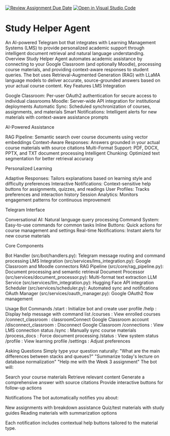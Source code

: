 [![Review Assignment Due Date](https://classroom.github.com/assets/deadline-readme-button-22041afd0340ce965d47ae6ef1cefeee28c7c493a6346c4f15d667ab976d596c.svg)](https://classroom.github.com/a/blswXyO9)
[![Open in Visual Studio Code](https://classroom.github.com/assets/open-in-vscode-2e0aaae1b6195c2367325f4f02e2d04e9abb55f0b24a779b69b11b9e10269abc.svg)](https://classroom.github.com/online_ide?assignment_repo_id=20098947&assignment_repo_type=AssignmentRepo)
<artifact identifier="readme-study-helper" type="text/markdown" title="Study Helper Agent README">
# Study Helper Agent
An AI-powered Telegram bot that integrates with Learning Management Systems (LMS) to provide personalized academic support through intelligent document retrieval and natural language understanding.
Overview
Study Helper Agent automates academic assistance by connecting to your Google Classroom (and optionally Moodle), processing course materials, and providing context-aware responses to student queries. The bot uses Retrieval-Augmented Generation (RAG) with LLaMA language models to deliver accurate, source-grounded answers based on your actual course content.
Key Features
LMS Integration

Google Classroom: Per-user OAuth2 authentication for secure access to individual classrooms
Moodle: Server-wide API integration for institutional deployments
Automatic Sync: Scheduled synchronization of courses, assignments, and materials
Smart Notifications: Intelligent alerts for new materials with context-aware assistance prompts

AI-Powered Assistance

RAG Pipeline: Semantic search over course documents using vector embeddings
Context-Aware Responses: Answers grounded in your actual course materials with source citations
Multi-Format Support: PDF, DOCX, PPTX, and TXT document processing
Intelligent Chunking: Optimized text segmentation for better retrieval accuracy

Personalized Learning

Adaptive Responses: Tailors explanations based on learning style and difficulty preferences
Interactive Notifications: Context-sensitive help buttons for assignments, quizzes, and readings
User Profiles: Tracks preferences and interaction history
Session Analytics: Monitors engagement patterns for continuous improvement

Telegram Interface

Conversational AI: Natural language query processing
Command System: Easy-to-use commands for common tasks
Inline Buttons: Quick actions for course management and settings
Real-time Notifications: Instant alerts for new course materials

Core Components

Bot Handler (src/bot/handlers.py): Telegram message routing and command processing
LMS Integration (src/services/lms_integration.py): Google Classroom and Moodle connectors
RAG Pipeline (src/core/rag_pipeline.py): Document processing and semantic retrieval
Document Processor (src/services/document_processor.py): Multi-format text extraction
LLM Service (src/services/llm_integration.py): Hugging Face API integration
Scheduler (src/services/scheduler.py): Automated sync and notifications
OAuth Manager (src/services/oauth_manager.py): Google OAuth2 flow management

Usage
Bot Commands
/start : Initialize bot and create user profile
/help : Display help message with command list
/courses : View enrolled courses
/connect_classroom : classroomConnect Google Classroom account
/disconnect_classroom : Disconnect Google Classroom
/connections : View LMS connection status
/sync : Manually sync course materials
/process_docs : Force document processing
/status : View system status
/profile : View learning profile
/settings : Adjust preferences


Asking Questions
Simply type your question naturally:
"What are the main differences between stacks and queues?"
"Summarize today's lecture on database normalization"
"Help me with the Week 3 assignment"
The bot will:

Search your course materials
Retrieve relevant content
Generate a comprehensive answer with source citations
Provide interactive buttons for follow-up actions

Notifications
The bot automatically notifies you about:

New assignments with breakdown assistance
Quiz/test materials with study guides
Reading materials with summarization options

Each notification includes contextual help buttons tailored to the material type.
